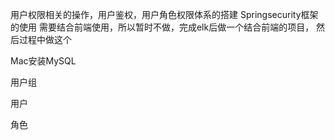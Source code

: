 用户权限相关的操作，用户鉴权，用户角色权限体系的搭建 Springsecurity框架的使用
    需要结合前端使用，所以暂时不做，完成elk后做一个结合前端的项目，
    然后过程中做这个

Mac安装MySQL



用户组  


用户


角色    